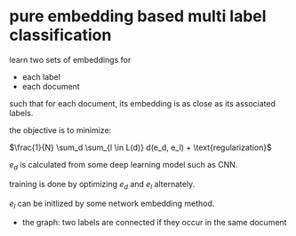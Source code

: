 # pure embedding based multi label classification

learn two sets of embeddings for 

- each label
- each document

such that for each document, its embedding is as close as its associated labels. 

the objective is to minimize:

$`\frac{1}{N} \sum_d \sum_{l \in L(d)} d(e_d, e_l) + \text{regularization}`$

$`e_d`$ is calculated from some deep learning model such as CNN. 

training is done by optimizing $`e_d`$ and $`e_l`$ alternately. 

$`e_l`$ can be initlized by some network embedding method. 

- the graph: two labels are connected if they occur in the same document
